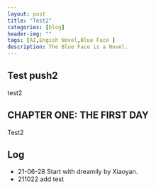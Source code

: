 ```yaml
---
layout: post
title: "Test2"
categories: [blog]
header-img: ""
tags: [AI,Engish Novel,Blue Face ]
description: The Blue Face is a Novel.
---
```


## Test push2

test2

## CHAPTER ONE: THE FIRST DAY 
Test2







## Log

-   21-06-28 Start with dreamily by Xiaoyan.
-   211022 add test
